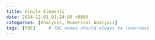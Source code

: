 ```yaml
---
title: Finite Elements
date: 2024-12-01 01:24:00 +0800
categories: [Analysis, Numerical Analysis]
tags: [PDE]     # TAG names should always be lowercase
---
```

